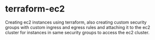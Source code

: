# terraform-ec2
Creating ec2 instances using terraform, also creating custom security groups with custom ingress and egress rules and attaching it to the ec2 cluster for instances in same security groups to access the ec2 cluster.
